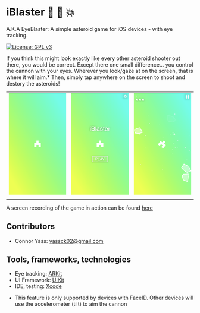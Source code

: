 # iBlaster 👀 🚀 💥

A.K.A EyeBlaster: A simple asteroid game for iOS devices - with eye tracking.

[![License: GPL v3](https://img.shields.io/badge/License-GPLv3-blue.svg)](https://www.gnu.org/licenses/gpl-3.0)

If you think this might look exactly like every other asteroid shooter out there, you would be correct. 
Except there one small difference... you control the cannon with your eyes. 
Wherever you look/gaze at on the screen, that is where it will aim.*
Then, simply tap anywhere on the screen to shoot and destory the asteroids!

|                                    |                                    |                                    |
|    -------------------------:      |     -------------------------:     |     -------------------------:     |
| ![img00001](../imgs/img00001.png)  |  ![img0002](../imgs/img00002.png)  |  ![img00003](../imgs/img00003.png) |
|                                    |                                    |                                    |

A screen recording of the game in action can be found [here](../movs/mov00001.mov)

## Contributors
- Connor Yass: yassck02@gmail.com

## Tools, frameworks, technologies
- Eye tracking: [ARKit](https://developer.apple.com/arkit/)
- UI Framework: [UIKit](https://developer.apple.com/documentation/uikit)
- IDE, testing: [Xcode](https://developer.apple.com/xcode/)

* This feature is only supported by devices with FaceID. Other devices will use the accelerometer (tilt) to aim the cannon